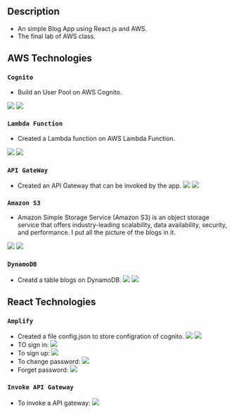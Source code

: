 ## Description
* An simple Blog App using React.js and AWS.
* The final lab of AWS class.

## AWS Technologies

### `Cognito`
* Build an User Pool on AWS Cognito.

![](https://github.com/mingwang168/myblog/blob/master/public/7.PNG)
![](https://github.com/mingwang168/myblog/blob/master/public/8.PNG)

### `Lambda Function `
* Created a Lambda function on AWS Lambda Function.

![](https://github.com/mingwang168/myblog/blob/master/public/3.PNG)
![](https://github.com/mingwang168/myblog/blob/master/public/4.PNG)

### `API GateWay`
* Created an API Gateway that can be invoked by the app.
![](https://github.com/mingwang168/myblog/blob/master/public/5.PNG)
![](https://github.com/mingwang168/myblog/blob/master/public/6.PNG)

### `Amazon S3`
* Amazon Simple Storage Service (Amazon S3) is an object storage service that offers industry-leading scalability, data availability, security, and performance. I put all the picture of the blogs in it.

![](https://github.com/mingwang168/myblog/blob/master/public/1.PNG)
![](https://github.com/mingwang168/myblog/blob/master/public/2.PNG)
### `DynamoDB`
* Creatd a table blogs on DynamoDB.
![](https://github.com/mingwang168/myblog/blob/master/public/9.PNG)
![](https://github.com/mingwang168/myblog/blob/master/public/10.PNG)
## React Technologies

### `Amplify`
* Created a file config.json to store configration of cognito.
![](https://github.com/mingwang168/myblog/blob/master/public/Config.json.jpg)
![](https://github.com/mingwang168/myblog/blob/master/public/Amplify.JPG)
* TO sign in:
![](https://github.com/mingwang168/myblog/blob/master/public/Signin.JPG)
* To sign up:
![](https://github.com/mingwang168/myblog/blob/master/public/Signup.JPG)
* To change password:
![](https://github.com/mingwang168/myblog/blob/master/public/Changepassword.JPG)
* Forget password:
![](https://github.com/mingwang168/myblog/blob/master/public/Forgetpassword.JPG)

### `Invoke API Gateway`
* To invoke a API gateway:
![](https://github.com/mingwang168/myblog/blob/master/public/Invoke.JPG)